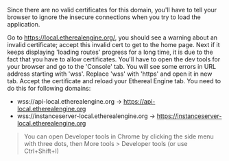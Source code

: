 Since there are no valid certificates for this domain, you'll have to tell your browser to ignore the insecure connections when you try to load the application.

Go to <https://local.etherealengine.org/>, you should see a warning about an invalid certificate; accept this invalid cert to get to the home page. Next if it keeps displaying 'loading routes' progress for a long time, it is due to the fact that you have to allow certificates. You'll have to open the dev tools for your browser and go to the 'Console' tab. You will see some errors in URL address starting with 'wss'. Replace 'wss' with 'https' and open it in new tab. Accept the certificate and reload your Ethereal Engine tab. You need to do this for following domains:

- wss://api-local.etherealengine.org -> https://api-local.etherealengine.org
- wss://instanceserver-local.etherealengine.org -> https://instanceserver-local.etherealengine.org

> You can open Developer tools in Chrome by clicking the side menu with three dots, then More tools > Developer tools (or use Ctrl+Shift+I)
